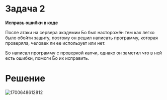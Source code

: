 # Задача 2

**Исправь ошибки в коде**

После атаки на сервера академии Бо был насторожён тем как легко было обойти защиту, поэтому он решил написать программу, которая проверяла, человек ли ее использует или нет.

Бо написал программу с проверкой капчи, однако он заметил что в ней есть ошибки, помоги Бо их исправить.

# Решение

![1700648612812](image/task/1700648612812.png)
